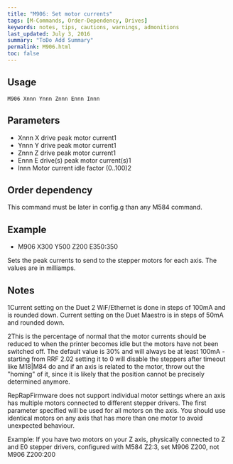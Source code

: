 ```yaml
---
title: "M906: Set motor currents" 
tags: [M-Commands, Order-Dependency, Drives]
keywords: notes, tips, cautions, warnings, admonitions
last_updated: July 3, 2016
summary: "ToDo Add Summary"
permalink: M906.html
toc: false
---
```



## Usage ##
```
M906 Xnnn Ynnn Znnn Ennn Innn
```

## Parameters ##

+ Xnnn X drive peak motor current1
+ Ynnn Y drive peak motor current1
+ Znnn Z drive peak motor current1
+ Ennn E drive(s) peak motor current(s)1
+ Innn Motor current idle factor (0..100)2

## Order dependency ##

This command must be later in config.g than any M584 command.

## Example ##

+ M906 X300 Y500 Z200 E350:350

Sets the peak currents to send to the stepper motors for each axis. The values are in milliamps.

## Notes ##

1Current setting on the Duet 2 WiF/Ethernet is done in steps of 100mA and is rounded down. Current setting on the Duet Maestro is in steps of 50mA and rounded down.

2This is the percentage of normal that the motor currents should be reduced to when the printer becomes idle but the motors have not been switched off. The default value is 30% and will always be at least 100mA - starting from RRF 2.02 setting it to 0 will disable the steppers after timeout like M18|M84 do and if an axis is related to the motor, throw out the "homing" of it, since it is likely that the position cannot be precisely determined anymore.

RepRapFirmware does not support individual motor settings where an axis has multiple motors connected to different stepper drivers. The first parameter specified will be used for all motors on the axis. You should use identical motors on any axis that has more than one motor to avoid unexpected behaviour.

Example: If you have two motors on your Z axis, physically connected to Z and E0 stepper drivers, configured with M584 Z2:3, set M906 Z200, not M906 Z200:200
